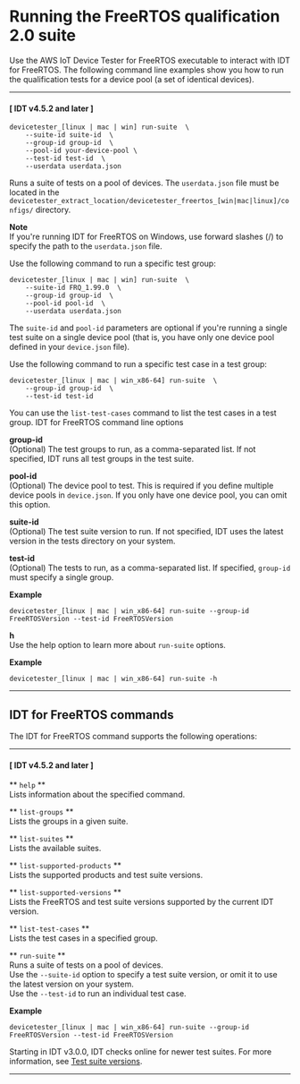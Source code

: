 # Running the FreeRTOS qualification 2\.0 suite<a name="lts-run-tests"></a>

Use the AWS IoT Device Tester for FreeRTOS executable to interact with IDT for FreeRTOS\. The following command line examples show you how to run the qualification tests for a device pool \(a set of identical devices\)\.

------
#### [ IDT v4\.5\.2 and later ]

```
devicetester_[linux | mac | win] run-suite  \
    --suite-id suite-id  \
    --group-id group-id  \
    --pool-id your-device-pool \
    --test-id test-id  \
    --userdata userdata.json
```

Runs a suite of tests on a pool of devices\. The `userdata.json` file must be located in the `devicetester_extract_location/devicetester_freertos_[win|mac|linux]/configs/` directory\.

**Note**  
If you're running IDT for FreeRTOS on Windows, use forward slashes \(/\) to specify the path to the `userdata.json` file\.

Use the following command to run a specific test group:

```
devicetester_[linux | mac | win] run-suite  \
    --suite-id FRQ_1.99.0  \
    --group-id group-id  \
    --pool-id pool-id  \
    --userdata userdata.json
```

The `suite-id` and `pool-id` parameters are optional if you're running a single test suite on a single device pool \(that is, you have only one device pool defined in your `device.json` file\)\.

Use the following command to run a specific test case in a test group:

```
devicetester_[linux | mac | win_x86-64] run-suite  \
    --group-id group-id  \
    --test-id test-id
```

You can use the `list-test-cases` command to list the test cases in a test group\. IDT for FreeRTOS command line options

**group\-id**  
\(Optional\) The test groups to run, as a comma\-separated list\. If not specified, IDT runs all test groups in the test suite\.

**pool\-id**  
\(Optional\) The device pool to test\. This is required if you define multiple device pools in `device.json`\. If you only have one device pool, you can omit this option\.

**suite\-id**  
\(Optional\) The test suite version to run\. If not specified, IDT uses the latest version in the tests directory on your system\.

**test\-id**  
\(Optional\) The tests to run, as a comma\-separated list\. If specified, `group-id` must specify a single group\.  

**Example**  

```
devicetester_[linux | mac | win_x86-64] run-suite --group-id FreeRTOSVersion --test-id FreeRTOSVersion
```

**h**  
Use the help option to learn more about `run-suite` options\.  

**Example**  

```
devicetester_[linux | mac | win_x86-64] run-suite -h
```

------

## IDT for FreeRTOS commands<a name="lts-dt-cli"></a>

The IDT for FreeRTOS command supports the following operations:

------
#### [ IDT v4\.5\.2 and later ]

** `help` **  
Lists information about the specified command\.

** `list-groups` **  
Lists the groups in a given suite\.

** `list-suites` **  
Lists the available suites\.

** `list-supported-products` **  
Lists the supported products and test suite versions\.

** `list-supported-versions` **  
Lists the FreeRTOS and test suite versions supported by the current IDT version\.

** `list-test-cases` **  
Lists the test cases in a specified group\.

** `run-suite` **  
Runs a suite of tests on a pool of devices\.  
Use the `--suite-id` option to specify a test suite version, or omit it to use the latest version on your system\.  
Use the `--test-id` to run an individual test case\.  

**Example**  

```
devicetester_[linux | mac | win_x86-64] run-suite --group-id FreeRTOSVersion --test-id FreeRTOSVersion
```
Starting in IDT v3\.0\.0, IDT checks online for newer test suites\. For more information, see [Test suite versions](idt-test-suite-versions.md)\.

------